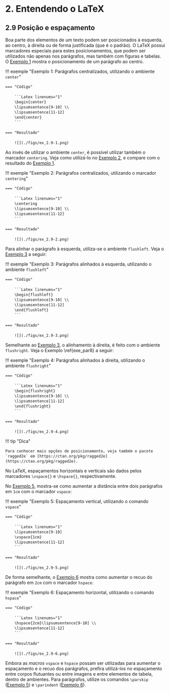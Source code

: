 # 2. Entendendo o LaTeX

## 2.9 Posição e espaçamento

Boa parte dos elementos de um texto podem ser posicionados à esquerda, ao centro, à direita ou de forma justificada (que é o padrão). O LaTeX possui marcadores especiais para estes posicionamentos, que podem ser utilizados não apenas nos parágrafos, mas também com figuras e tabelas. O [Exemplo 1](#exe_par5) mostra o posicionamento de um parágrafo ao centro.

!!! exemple "<a id="exe_par5"></a>Exemplo 1: Parágrafos centralizados, utilizando o ambiente `center`"

    === "Código"

        ```Latex linenums="1"
        \begin{center}
        \lipsumsentence[9-10] \\ 
        \lipsumsentence[11-12]
        \end{center}
        ```

    === "Resultado"

        ![](./figs/ex_2.9-1.png)

Ao invés de utilizar o ambiente `center`, é possível utilizar também o marcador `centering`. Veja como utilizá-lo no [Exemplo 2](#exe_par6), e compare com o resultado do [Exemplo 1](#exe_par5). 

!!! exemple "<a id="exe_par6"></a>Exemplo 2: Parágrafos centralizados, utilizando o marcador `centering`"

    === "Código"

        ```Latex linenums="1"
        \centering
        \lipsumsentence[9-10] \\ 
        \lipsumsentence[11-12]
        ```

    === "Resultado"

        ![](./figs/ex_2.9-2.png)

Para alinhar o parágrafo à esquerda, utiliza-se o ambiente `flushleft`. Veja o [Exemplo 3](#exe_par7) a seguir:

!!! exemple "<a id="exe_par7"></a>Exemplo 3: Parágrafos alinhados à esquerda, utilizando o ambiente `flushleft`"

    === "Código"

        ```Latex linenums="1"
        \begin{flushleft}
        \lipsumsentence[9-10] \\ 
        \lipsumsentence[11-12]
        \end{flushleft}
        ```

    === "Resultado"

        ![](./figs/ex_2.9-3.png)

Semelhante ao [Exemplo 3](#exe_par7), o alinhamento à direita, é feito com o ambiente `flushright`. Veja o Exemplo \ref{exe_par8} a seguir:

!!! exemple "<a id="exe_par8"></a>Exemplo 4: Parágrafos alinhados à direita, utilizando o ambiente `flushright`"

    === "Código"

        ```Latex linenums="1"
        \begin{flushright}
        \lipsumsentence[9-10] \\ 
        \lipsumsentence[11-12]
        \end{flushright}
        ```

    === "Resultado"

        ![](./figs/ex_2.9-4.png)

!!! tip "Dica"

    Para conhecer mais opções de posicionamento, veja também o pacote `ragged2e` em [https://ctan.org/pkg/ragged2e](https://ctan.org/pkg/ragged2e).

No LaTeX, espaçamentos horizontais e verticais são dados pelos marcadores `\vspace{}` e `\hspace{}`, respectivamente.

No [Exemplo 5](#exe_par9), mostra-se como aumentar a distância entre dois parágrafos em `1cm` com o marcador `vspace`:

!!! exemple "<a id="exe_par9"></a>Exemplo 5: Espaçamento vertical, utilizando o comando `vspace`"

    === "Código"

        ```Latex linenums="1"
        \lipsumsentence[9-10] 
        \vspace{1cm}
        \lipsumsentence[11-12]
        ```

    === "Resultado"

        ![](./figs/ex_2.9-5.png)

De forma semelhante, o [Exemplo 6](#exe_par10) mostra como aumentar o recuo do parágrafo em `2cm` com o marcador `hspace`:

!!! exemple "<a id="exe_par10"></a>Exemplo 6: Espaçamento horizontal, utilizando o comando `hspace`"

    === "Código"

        ```Latex linenums="1"
        \hspace{2cm}\lipsumsentence[9-10] \\ 
        \lipsumsentence[11-12]
        ```

    === "Resultado"

        ![](./figs/ex_2.9-6.png)

Embora as *macros* `vspace` e `hspace` possam ser utilizadas para aumentar o espaçamento e o recuo dos parágrafos, prefira utilizá-los no espaçamento entre corpos flutuantes ou entre imagens e entre elementos de tabela, dentro de ambientes. Para parágrafos, utilize os comandos `\parskip` ([Exemplo 5](./paragrafos.md#par:recuo)) e `\parindent` ([Exemplo 6](./paragrafos.md#par:espac)).